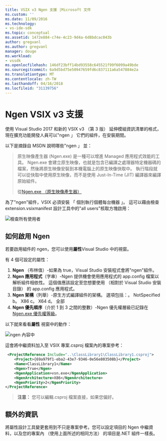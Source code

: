 ```yaml
---
title: VSIX v3 Ngen 支援 |Microsoft 文件
ms.custom: ''
ms.date: 11/09/2016
ms.technology:
- vs-ide-sdk
ms.topic: conceptual
ms.assetid: 1472e884-c74e-4c23-9d4a-6d8bdcac043b
author: gregvanl
ms.author: gregvanl
manager: douge
ms.workload:
- vssdk
ms.openlocfilehash: 146df23bff14bd93558c645521f99f6099a49bde
ms.sourcegitcommit: 6a9d5bd75e50947659fd6c837111a6a547884e2a
ms.translationtype: MT
ms.contentlocale: zh-TW
ms.lasthandoff: 04/16/2018
ms.locfileid: "31139756"
---
```

# <a name="ngen-support-in-vsix-v3"></a>Ngen VSIX v3 支援

使用 Visual Studio 2017 和新的 VSIX v3 （第 3 版） 延伸模組資訊清單的格式，現在擴充功能開發人員可以"ngen 」 它們的組件，在安裝期間。

以下是摘錄自 MSDN 說明哪些"ngen 」 並：

>原生映像產生器 (Ngen.exe) 是一種可以增進 Managed 應用程式效能的工具。 Ngen.exe 會建立原生映像，也就是包含已編譯之處理器特定機器碼的檔案，然後將原生映像安裝到本機電腦上的原生映像快取中。 執行階段就可以從快取中使用原生映像，而不是使用 Just-In-Time (JIT) 編譯器來編譯原始組件。
>
>從[Ngen.exe （原生映像產生器）](https://msdn.microsoft.com/en-us/library/6t9t5wcf(v=vs.110).aspx)

為了"ngen"組件，VSIX 必須安裝 「 個別執行個體每台機器 」。 這可以藉由檢查 extension.vsixmanifest 設計工具中的"all users"核取方塊啟用：

![檢查所有使用者](media/check-all-users.png)

## <a name="how-to-enable-ngen"></a>如何啟用 Ngen

若要啟用組件的 ngen，您可以使用**屬性**Visual Studio 中的視窗。

有 4 個可設定的屬性：

1. **Ngen** （布林值）-如果為 true，Visual Studio 安裝程式會將"ngen"組件。
2. **Ngen 應用程式**（字串）-Ngen 提供機會使用應用程式的 app.config 檔案以解析組件相依性。 這個值應該設定至您想要使用 （相對於 Visual Studio 安裝目錄） 的 app.config 應用程式。
3. **Ngen 架構**（列舉）-原生方式編譯組件的架構。 選項包括：。 NotSpecified b。 X86 c。 X64 d。 全部
4. **Ngen 優先順序**（介於 1 到 3 之間的整數）-Ngen 優先權層級已記錄在[Ngen.exe 優先權等級](https://msdn.microsoft.com/en-us/library/6t9t5wcf(v=vs.110).aspx#Anchor_3)。

以下就來看看**屬性** 視窗中的動作：

![ngen 內容中](media/ngen-in-properties.png)

這會將中繼資料加入至 VSIX 專案.csproj 檔案內的專案參考：

```xml
 <ProjectReference Include="..\ClassLibrary1\ClassLibrary1.csproj">
    <Project>{69a979f1-eba2-43e7-9346-0e56e803508b}</Project>
    <Name>ClassLibrary1</Name>
    <Ngen>True</Ngen>
    <NgenApplication>vsn.exe</NgenApplication>
    <NgenArchitecture>X86</NgenArchitecture>
    <NgenPriority>2</NgenPriority>
</ProjectReference>
 ```

 >**注意：** 您可以編輯.csproj 檔案直接，如果您偏好。

## <a name="extra-information"></a>額外的資訊

將屬性設計工具變更套用到不只是專案參考。您可以設定項目的 Ngen 中繼資料，以及您的專案內 （使用上面所述的相同方法） 的項目是.NET 組件一樣長。